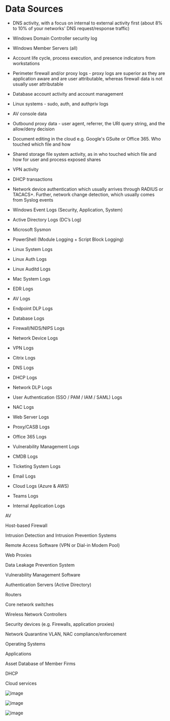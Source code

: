 # Data Sources

- DNS activity, with a focus on internal to external activity first (about 8% to 10% of your networks' DNS request/response traffic)
- Windows Domain Controller security log
- Windows Member Servers (all)
- Account life cycle, process execution, and presence indicators from workstations
- Perimeter firewall and/or proxy logs - proxy logs are superior as they are application aware and are user attributable, whereas firewall data is not usually user attributable
- Database account activity and account management
- Linux systems - sudo, auth, and authpriv logs
- AV console data
- Outbound proxy data - user agent, referrer, the URI query string, and the allow/deny decision
- Document editing in the cloud e.g. Google's GSuite or Office 365. Who touched which file and how
- Shared storage file system activity, as in who touched which file and how for user and process exposed shares
- VPN activity
- DHCP transactions
- Network device authentication which usually arrives through RADIUS or TACACS+. Further, network change detection, which usually comes from Syslog events

- Windows Event Logs (Security, Application, System)
- Active Directory Logs (DC’s Log)
- Microsoft Sysmon
- PowerShell (Module Logging + Script Block Logging)
- Linux System Logs
- Linux Auth Logs
- Linux Auditd Logs
- Mac System Logs
- EDR Logs
- AV Logs
- Endpoint DLP Logs
- Database Logs
- Firewall/NIDS/NIPS Logs
- Network Device Logs
- VPN Logs
- Citrix Logs
- DNS Logs
- DHCP Logs
- Network DLP Logs
- User Authentication (SSO / PAM / IAM / SAML) Logs
- NAC Logs
- Web Server Logs
- Proxy/CASB Logs
- Office 365 Logs
- Vulnerability Management Logs
- CMDB Logs
- Ticketing System Logs
- Email Logs
- Cloud Logs (Azure & AWS)
- Teams Logs
- Internal Application Logs


AV

Host-based Firewall
 
Intrusion Detection and Intrusion Prevention Systems

Remote Access Software (VPN or Dial-in Modem Pool)

Web Proxies

Data Leakage Prevention System

Vulnerability Management Software

Authentication Servers (Active Directory)

Routers

Core network switches

Wireless Network Controllers

Security devices (e.g. Firewalls, application proxies)

Network Quarantine VLAN, NAC compliance/enforcement

Operating Systems

Applications

Asset Database of Member Firms

DHCP

Cloud services

![image](https://user-images.githubusercontent.com/31498830/194526686-5cb023c8-80a3-4406-b0e9-5b022f8e1b7f.png)

![image](https://user-images.githubusercontent.com/31498830/194528404-cd2319b2-afcd-4ab3-8f0b-623a550b7a87.png)

![image](https://user-images.githubusercontent.com/31498830/194528515-e2eaf403-6333-40ac-bdd8-eb7232f54c97.png)
